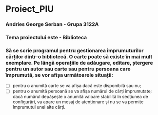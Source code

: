 # Proiect_PIU
### Andries George Serban - Grupa 3122A
### Tema proiectului este - Biblioteca
### Să se scrie programul pentru gestionarea împrumuturilor cărților dintr-o bibliotecă. O carte poate să existe în mai mult exemplare. Pe lângă operațiile de adăugare, editare, ștergere pentru un autor sau carte sau pentru persoana care împrumută, se vor afișa următoarele situații:
- [ ] pentru o anumită carte se va afișa dacă este disponibilă sau nu;
- [ ] pentru o anumită persoană se va afișa numărul de cărți împrumutate; dacă numărul
depășește o anumită valoare stabilită în secțiunea de configurări, va apare un mesaj
de atenționare și nu se va permite împrumutul unei alte cărți.
